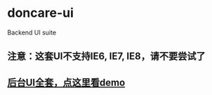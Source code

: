 doncare-ui
==========

Backend UI suite


## 注意：这套UI不支持IE6, IE7, IE8，请不要尝试了

## [后台UI全套，点这里看demo](http://visvoy.github.io/doncare-ui/login.html)